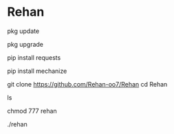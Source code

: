 # Rehan
pkg update

pkg upgrade

pip install requests

pip install mechanize

git clone https://github.com/Rehan-oo7/Rehan
cd Rehan

ls

chmod 777 rehan

./rehan
